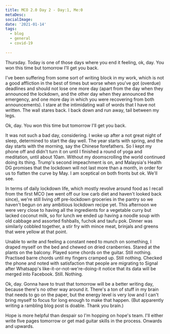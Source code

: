 ```yaml
---
title: MCO 2.0 Day 2 - Day:1, Me:0
metaDesc: 
socialImage:  
date: '2021-01-14'
tags:
  - blog
  - general
  - covid-19
  
--- 
```


Thursday. Today is one of those days where you end it feeling, ok, day. You won this time but tomorrow I'll get you back. 

I've been suffering from some sort of writing block in my work, which is not a good affliction in the best of times but worse when you've got (overdue) deadlines and should not lose one more day (apart from the day when they announced the lockdown, and the other day when they announced the emergency, and one more day in which you were recovering from both announcements). I stare at the intimidating wall of words that I have not written. The wall stares back. I back down and run away, tail between my legs. 

Ok, day. You won this time but tomorrow I'll get you back. 

It was not such a bad day, considering. I woke up after a not great night of sleep, determined to start the day well. The year starts with spring, and the day starts with the morning, say the Chinese forefathers. So I kept my phone off and didn't turn it on until I finished a round of yoga and meditation, until about 10am. Without my doomscrolling the world continued doing its thing. Trump's second impeachment is on, and Malaysia's Health DG promises that the lockdown will not last more than a month, in order for us to flatten the curve by May. I am sceptical on both fronts but ok. We'll see. 

In terms of daily lockdown life, which mostly revolve around food as I recall from the first MCO (we went off our low carb diet and haven't looked back since), we're still living off pre-lockdown groceries in the pantry so we haven't begun on any ambitious lockdown recipe yet. This afternoon we were very close to having all the ingredients for a vegetable curry but lacked coconut milk, so for lunch we ended up having a noodle soup with old cabbage and assorted fishballs, fuchok and taufu pok. Dinner was similarly cobbled together, a stir fry with mince meat, brinjals and greens that were yellow at that point.  

Unable to write and feeling a constant need to munch on something, I draped myself on the bed and chewed on dried cranberries. Stared at the plants on the balcony. Played some chords on the guitar. Still nothing. Practised barre chords until my fingers cramped up. Still nothing. Checked the phone and noted with satisfaction that people are migrating to Signal after Whatsapp's like-it-or-not-we're-doing-it notice that its data will be merged into Facebook. Still. Nothing. 

Ok, day. Gonna have to trust that tomorrow will be a better writing day, because there's no other way around it. There's a ton of stuff in my brain that needs to go on the paper, but the energy level is very low and I can't bring myself to focus for long enough to make that happen. (But apparently writing a rambling blog post is doable. Thank you brain.) 

Hope is more helpful than despair so I'm hopping on hope's team. I'll either write five pages tomorrow or get mad guitar skills in the process. Onwards and upwards. 